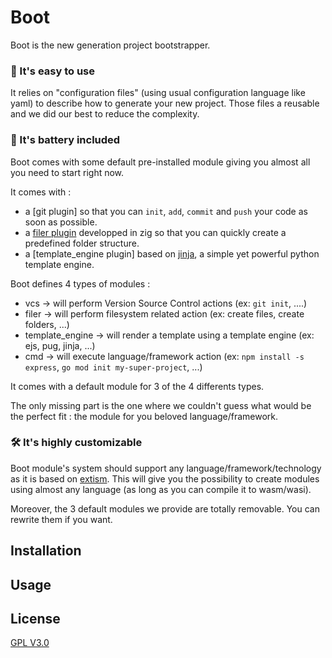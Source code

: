 # Boot

Boot is the new generation project bootstrapper.

### 🙏 It's easy to use

It relies on "configuration files" (using usual configuration language like yaml) to describe how to generate your new project.
Those files a reusable and we did our best to reduce the complexity.


### 🔋 It's battery included

Boot comes with some default pre-installed module giving you almost all you need to start right now.

It comes with :
- a [git plugin] so that you can `init`, `add`, `commit` and `push` your code as soon as possible.
- a [filer plugin](https://github.com/bootengine/boot-filer-plugin) developped in zig so that you can quickly create a predefined folder structure.
- a [template_engine plugin] based on [jinja](https://jinja.palletsprojects.com/en/stable/), a simple yet powerful python template engine.

Boot defines 4 types of modules :
- vcs -> will perform Version Source Control actions (ex: `git init`, ....)
- filer -> will perform filesystem related action (ex: create files, create folders, ...)
- template_engine -> will render a template using a template engine (ex: ejs, pug, jinja, ...)
- cmd -> will execute language/framework action (ex: `npm install -s express`, `go mod init my-super-project`, ...)

It comes with a default module for 3 of the 4 differents types.

The only missing part is the one where we couldn't guess what would be the perfect fit : the module for you beloved language/framework.

### 🛠️ It's highly customizable

Boot module's system should support any language/framework/technology as it is based on [extism](https://extism.org/).
This will give you the possibility to create modules using almost any language (as long as you can compile it to wasm/wasi).

Moreover, the 3 default modules we provide are totally removable. You can rewrite them if you want. 

## Installation

## Usage

## License

[GPL V3.0](https://choosealicense.com/licenses/gpl-3.0/)
